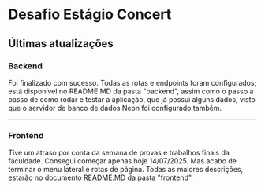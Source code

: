 # Desafio Estágio Concert

## Últimas atualizações

<p>

<h3> Backend</h3> Foi finalizado com sucesso. Todas as rotas e endpoints foram configurados; está disponível no README.MD da pasta "backend", assim como o passo a passo de como rodar e testar a aplicação, que já possui alguns dados, visto que o servidor de banco de dados Neon foi configurado também.

---

<h3>Frontend</h3> Tive um atraso por conta da semana de provas e trabalhos finais da faculdade. Consegui começar apenas hoje 14/07/2025. Mas acabo de terminar o menu lateral e rotas de página. Todas as maiores descrições, estarão no documento README.MD da pasta "frontend".
</p>